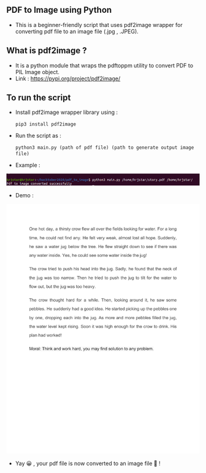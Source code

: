 ## PDF to Image using Python 

* This is a beginner-friendly script that uses pdf2image wrapper for converting pdf file to an image file (.jpg , .JPEG).

## What is pdf2image ? 

* It is a python module that wraps the pdftoppm utility to convert PDF to PIL Image object.
* Link : https://pypi.org/project/pdf2image/

## To run the script
* Install pdf2image wrapper library using :

      pip3 install pdf2image

* Run the script as :
      
      python3 main.py (path of pdf file) (path to generate output image file)

* Example :

![](./command.png)

* Demo :

![](./1.jpg)

* Yay 😀 , your pdf file is now converted to an image file 🙌 ! 

